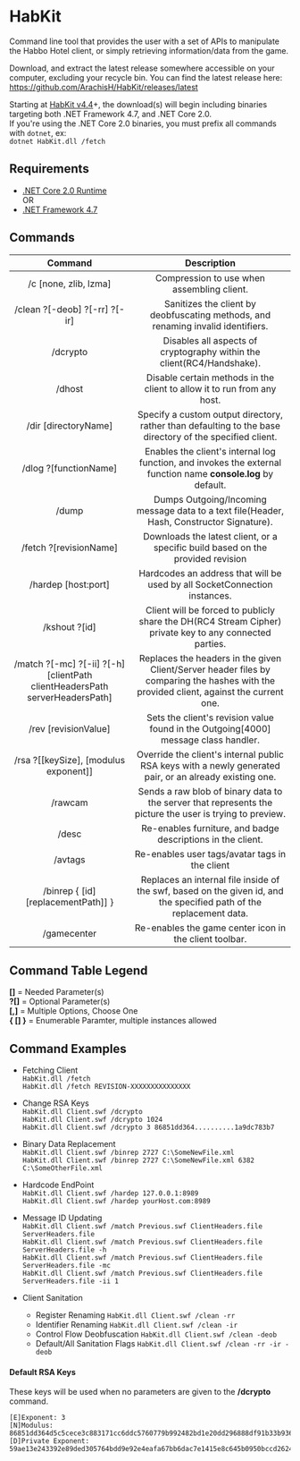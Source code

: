 # HabKit
Command line tool that provides the user with a set of APIs to manipulate the Habbo Hotel client, or simply retrieving information/data from the game.  

Download, and extract the latest release somewhere accessible on your computer, excluding your recycle bin.
You can find the latest release here: https://github.com/ArachisH/HabKit/releases/latest

Starting at [HabKit v4.4](https://github.com/ArachisH/HabKit/releases/tag/v4.4.0.0)+, the download(s) will begin including binaries targeting both .NET Framework 4.7, and .NET Core 2.0.  
If you're using the .NET Core 2.0 binaries, you must prefix all commands with `dotnet`, ex:  
`dotnet HabKit.dll /fetch`

## Requirements
* [.NET Core 2.0 Runtime](https://www.microsoft.com/net/core)  
OR
* [.NET Framework 4.7](https://www.microsoft.com/en-us/download/details.aspx?id=55170)

## Commands
| Command                                                                         | Description                                                                                                                                                    |
|:-------------------------------------------------------------------------------:|:--------------------------------------------------------------------------------------------------------------------------------------------------------------:|
| /c [none, zlib, lzma]                                                           | Compression to use when assembling client.                                                                                                                     |
| /clean ?[-deob] ?[-rr] ?[-ir]                                                   | Sanitizes the client by deobfuscating methods, and renaming invalid identifiers.                                                                               |
| /dcrypto                                                                        | Disables all aspects of cryptography within the client(RC4/Handshake).                                                                                         |
| /dhost                                                                          | Disable certain methods in the client to allow it to run from any host.                                                                                        |
| /dir [directoryName]                                                            | Specify a custom output directory, rather than defaulting to the base directory of the specified client.                                                       |
| /dlog ?[functionName]                                                           | Enables the client's internal log function, and invokes the external function name **console.log** by default.                                                 |
| /dump                                                                           | Dumps Outgoing/Incoming message data to a text file(Header, Hash, Constructor Signature).                                                                      |
| /fetch ?[revisionName]                                                          | Downloads the latest client, or a specific build based on the provided revision                                                                                |
| /hardep [host:port]                                                             | Hardcodes an address that will be used by all SocketConnection instances.                                                                                      |
| /kshout ?[id]                                                                   | Client will be forced to publicly share the DH(RC4 Stream Cipher) private key to any connected parties.                                                        |
| /match ?[-mc] ?[-ii] ?[-h] [clientPath clientHeadersPath serverHeadersPath]     | Replaces the headers in the given Client/Server header files by comparing the hashes with the provided client, against the current one.                        |
| /rev [revisionValue]                                                            | Sets the client's revision value found in the Outgoing[4000] message class handler.                                                                            |
| /rsa ?[[keySize], [modulus exponent]]                                           | Override the client's internal public RSA keys with a newly generated pair, or an already existing one.                                                        |
| /rawcam                                                                         | Sends a raw blob of binary data to the server that represents the picture the user is trying to preview.                                                       |
| /desc                                                                           | Re-enables furniture, and badge descriptions in the client.                                                                                                    |
| /avtags                                                                         | Re-enables user tags/avatar tags in the client                                                                                                                 |
| /binrep { [id] [replacementPath]] }                                             | Replaces an internal file inside of the swf, based on the given id, and the specified path of the replacement data.                                            |
| /gamecenter                                                                     | Re-enables the game center icon in the client toolbar.                                                                                                         |

## Command Table Legend
**[]** = Needed Parameter(s)  
**?[]** = Optional Parameter(s)  
**[,]** = Multiple Options, Choose One  
**{ [] }** = Enumerable Paramter, multiple instances allowed

## Command Examples
* Fetching Client  
`HabKit.dll /fetch`  
`HabKit.dll /fetch REVISION-XXXXXXXXXXXXXXX`  

* Change RSA Keys  
`HabKit.dll Client.swf /dcrypto`  
`HabKit.dll Client.swf /dcrypto 1024`  
`HabKit.dll Client.swf /dcrypto 3 86851dd364..........1a9dc783b7`  

* Binary Data Replacement  
`HabKit.dll Client.swf /binrep 2727 C:\SomeNewFile.xml`  
`HabKit.dll Client.swf /binrep 2727 C:\SomeNewFile.xml 6382 C:\SomeOtherFile.xml`  

* Hardcode EndPoint  
`HabKit.dll Client.swf /hardep 127.0.0.1:8989`  
`HabKit.dll Client.swf /hardep yourHost.com:8989`  

* Message ID Updating  
`HabKit.dll Client.swf /match Previous.swf ClientHeaders.file ServerHeaders.file`  
`HabKit.dll Client.swf /match Previous.swf ClientHeaders.file ServerHeaders.file -h`  
`HabKit.dll Client.swf /match Previous.swf ClientHeaders.file ServerHeaders.file -mc`  
`HabKit.dll Client.swf /match Previous.swf ClientHeaders.file ServerHeaders.file -ii 1`  

* Client Sanitation  
  * Register Renaming `HabKit.dll Client.swf /clean -rr`  
  * Identifier Renaming `HabKit.dll Client.swf /clean -ir`  
  * Control Flow Deobfuscation `HabKit.dll Client.swf /clean -deob`  
  * Default/All Sanitation Flags `HabKit.dll Client.swf /clean -rr -ir -deob`  

#### Default RSA Keys
These keys will be used when no parameters are given to the **/dcrypto** command.
```
[E]Exponent: 3
[N]Modulus: 86851dd364d5c5cece3c883171cc6ddc5760779b992482bd1e20dd296888df91b33b936a7b93f06d29e8870f703a216257dec7c81de0058fea4cc5116f75e6efc4e9113513e45357dc3fd43d4efab5963ef178b78bd61e81a14c603b24c8bcce0a12230b320045498edc29282ff0603bc7b7dae8fc1b05b52b2f301a9dc783b7
[D]Private Exponent: 59ae13e243392e89ded305764bdd9e92e4eafa67bb6dac7e1415e8c645b0950bccd26246fd0d4af37145af5fa026c0ec3a94853013eaae5ff1888360f4f9449ee023762ec195dff3f30ca0b08b8c947e3859877b5d7dced5c8715c58b53740b84e11fbc71349a27c31745fcefeeea57cff291099205e230e0c7c27e8e1c0512b
```
